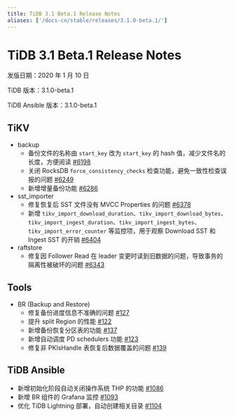 ```yaml
---
title: TiDB 3.1 Beta.1 Release Notes
aliases: ['/docs-cn/stable/releases/3.1.0-beta.1/']
---
```


# TiDB 3.1 Beta.1 Release Notes

发版日期：2020 年 1 月 10 日

TiDB 版本：3.1.0-beta.1

TiDB Ansible 版本：3.1.0-beta.1

## TiKV

+ backup
    - 备份文件的名称由 `start_key` 改为 `start_key` 的 hash 值，减少文件名的长度，方便阅读 [#6198](https://github.com/tikv/tikv/pull/6198)
    - 关闭 RocksDB `force_consistency_checks` 检查功能，避免一致性检查误报的问题 [#6249](https://github.com/tikv/tikv/pull/6249)
    - 新增增量备份功能 [#6286](https://github.com/tikv/tikv/pull/6286)
+ sst_importer
    - 修复恢复后 SST 文件没有 MVCC Properties 的问题 [#6378](https://github.com/tikv/tikv/pull/6378)
    - 新增 `tikv_import_download_duration`、`tikv_import_download_bytes`、`tikv_import_ingest_duration`、`tikv_import_ingest_bytes`、`tikv_import_error_counter` 等监控项，用于观察 Download SST 和 Ingest SST 的开销 [#6404](https://github.com/tikv/tikv/pull/6404)
+ raftstore
    - 修复因 Follower Read 在 leader 变更时读到旧数据的问题，导致事务的隔离性被破坏的问题 [#6343](https://github.com/tikv/tikv/pull/6343)

## Tools

+ BR (Backup and Restore)
    - 修复备份进度信息不准确的问题 [#127](https://github.com/pingcap/br/pull/127)
    - 提升 split Region 的性能 [#122](https://github.com/pingcap/br/pull/122)
    - 新增备份恢复分区表的功能 [#137](https://github.com/pingcap/br/pull/137)
    - 新增自动调度 PD schedulers 功能 [#123](https://github.com/pingcap/br/pull/123)
    - 修复非 PKIsHandle 表恢复后数据覆盖的问题 [#139](https://github.com/pingcap/br/pull/139)

## TiDB Ansible

- 新增初始化阶段自动关闭操作系统 THP 的功能 [#1086](https://github.com/pingcap/tidb-ansible/pull/1086)
- 新增 BR 组件的 Grafana 监控 [#1093](https://github.com/pingcap/tidb-ansible/pull/1093)
- 优化 TiDB Lightning 部署，自动创建相关目录 [#1104](https://github.com/pingcap/tidb-ansible/pull/1104)
